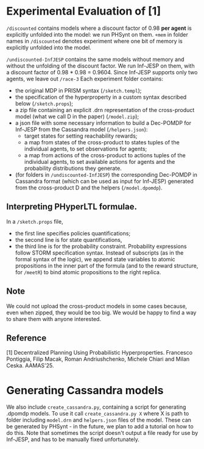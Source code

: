 # Experimental Evaluation of [1]
`/discounted` contains models where a discount factor 
of 0.98 **per agent** is explicitly unfolded into the model: we run PHSynt on them. 
`+mem` in folder names in `/discounted` denotes experiment 
where one bit of memory is explicitly unfolded into the model.

`/undiscounted-InfJESP` contains the same models
without memory and without the unfolding of the discount factor. 
We run Inf-JESP on them, with a discount factor of 
0.98 * 0.98 = 0.9604.
Since Inf-JESP supports only two agents, we leave out `/race-3`
Each experiment folder contains:
* the original MDP in PRISM syntax (`/sketch.templ`);
* the specification of the hyperproperty in 
  a custom syntax described below (`/sketch.props`); 
* a zip file containing an explicit .drn representation of the cross-product model (what we call D in the paper) (`/model.zip`);
* a json file with some necessary information to build a 
  Dec-POMDP for Inf-JESP from the Cassandra model (`/helpers.json`): 
  * target states for setting reachability rewards;
  * a map from states of the cross-product to states tuples of the individual agents, 
    to set observations for agents;
  * a map from actions of the cross-product to actions tuples of the individual agents, 
    to set available actions for agents and the probability distributions they generate.
* (for folders in `/undiscounted-InfJESP`) the corresponding 
  Dec-POMDP in Cassandra format (which can be used as input for Inf-JESP) 
  generated from the cross-product D and the helpers (`/model.dpomdp`).

## Interpreting PHyperLTL formulae.
In a `/sketch.props` file, 
* the first line specifies policies quantifications; 
* the second line is for state quantifications,
* the third line is for the probability constraint.
Probability expressions follow STORM specification syntax. 
Instead of subscripts (as in the formal syntax of the logic), 
we append state variables to atomic propositions in the inner part of the formula
(and to the reward structure, for `/meetR`)
to bind atomic propositions to the right replica. 

## Note
We could not upload the cross-product models in some cases because, even when zipped, 
they would be too big. We would be happy to find a way to share them with anyone interested.

## Reference 
[1] Decentralized Planning Using Probabilistic Hyperproperties. 
Francesco Pontiggia, Filip Macak, Roman Andriushchenko, Michele Chiari and Milan Ceska. AAMAS'25.


# Generating Cassandra models
We also include `create_cassandra.py`, containing a script for generating .dpomdp models.
To use it call `create_cassandra.py X` where X is path to folder including `model.drn` 
and `helpers.json` files of the model. 
These can be generated by PHSynt - in the future, we plan to add a tutorial on how to do this.
Note that sometimes the script doesn't output a file ready for use by Inf-JESP,
and has to be manually fixed unfortunately.
